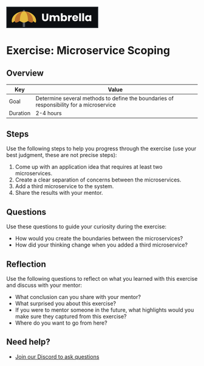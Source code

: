 <a href="../../overview/README.md#umbrella-project"><img src="../umbrella.svg" alt="Umbrella project"></a>

# Exercise: Microservice Scoping

## Overview

| Key | Value |
| --- | --- |
| Goal | Determine several methods to define the boundaries of responsibility for a microservice |
| Duration | 2-4 hours |


## Steps

Use the following steps to help you progress through the exercise (use your best judgment, these are not precise steps):

1. Come up with an application idea that requires at least two microservices. 
2. Create a clear separation of concerns between the microservices.
3. Add a third microservice to the system. 
4. Share the results with your mentor. 

## Questions

Use these questions to guide your curiosity during the exercise:

- How would you create the boundaries between the microservices?
- How did your thinking change when you added a third microservice?

## Reflection

Use the following questions to reflect on what you learned with this exercise and discuss with your mentor:

- What conclusion can you share with your mentor?
- What surprised you about this exercise?
- If you were to mentor someone in the future, what highlights would you make sure they captured from this exercise? 
- Where do you want to go from here?

## Need help?

- [Join our Discord to ask questions](https://discord.gg/bDVYvG3Czd)
